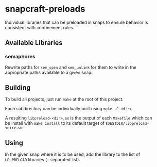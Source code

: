 # snapcraft-preloads
Individual libraries that can be preloaded in snaps to ensure behavior is
consistent with confinement rules.

## Available Libraries
### semaphores
Rewrite paths for `sem_open` and `sem_unlink` for them to write in the
appropriate paths available to a given snap.

## Building
To build all projects, just run `make` at the root of this project.

Each subdirectory can be individually built using `make -C <dir>`.

A resulting `libpreload-<dir>.so` is the output of each `Makefile` which can be
install with `make install` to its default target of `$DESTDIR/libpreload-<dir>.so`

## Using
In the given snap where it is to be used, add the library to the list of
`LD_PRELOAD` libraries (`:` separated list).
